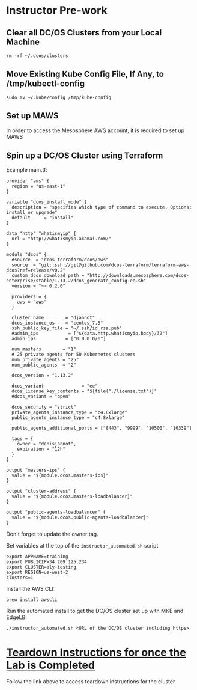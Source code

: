 # Instructor Pre-work

## Clear all DC/OS Clusters from your Local Machine
```
rm -rf ~/.dcos/clusters
```

## Move Existing Kube Config File, If Any, to /tmp/kubectl-config
```
sudo mv ~/.kube/config /tmp/kube-config
```

## Set up MAWS
In order to access the Mesosphere AWS account, it is required to set up MAWS

## Spin up a DC/OS Cluster using Terraform

Example main.tf:
```
provider "aws" {
  region = "us-east-1"
}

variable "dcos_install_mode" {
  description = "specifies which type of command to execute. Options: install or upgrade"
  default     = "install"
}

data "http" "whatismyip" {
  url = "http://whatismyip.akamai.com/"
}

module "dcos" {
  #source  = "dcos-terraform/dcos/aws"
  source  = "git::ssh://git@github.com/dcos-terraform/terraform-aws-dcos?ref=release/v0.2"
  custom_dcos_download_path = "http://downloads.mesosphere.com/dcos-enterprise/stable/1.13.2/dcos_generate_config.ee.sh"
  version = "~> 0.2.0"

  providers = {
    aws = "aws"
  }

  cluster_name        = "djannot"
  dcos_instance_os    = "centos_7.5"
  ssh_public_key_file = "~/.ssh/id_rsa.pub"
  #admin_ips           = ["${data.http.whatismyip.body}/32"]
  admin_ips           = ["0.0.0.0/0"]

  num_masters        = "1"
  # 25 private agents for 50 Kubernetes clusters
  num_private_agents = "25"
  num_public_agents  = "2"

  dcos_version = "1.13.2"

  dcos_variant              = "ee"
  dcos_license_key_contents = "${file("./license.txt")}"
  #dcos_variant = "open"

  dcos_security = "strict"
  private_agents_instance_type = "c4.8xlarge"
  public_agents_instance_type = "c4.8xlarge"

  public_agents_additional_ports = ["8443", "9999", "10500", "10339"]

  tags = {
    owner = "denisjannot",
    expiration = "12h"
  }
}

output "masters-ips" {
  value = "${module.dcos.masters-ips}"
}

output "cluster-address" {
  value = "${module.dcos.masters-loadbalancer}"
}

output "public-agents-loadbalancer" {
  value = "${module.dcos.public-agents-loadbalancer}"
}
```

Don't forget to update the owner tag.

Set variables at the top of the `instructor_automated.sh` script
```
export APPNAME=training
export PUBLICIP=34.209.125.234
export CLUSTER=aly-testing
export REGION=us-west-2
clusters=1
```

Install the AWS CLI:
```
brew install awscli
```

Run the automated install to get the DC/OS cluster set up with MKE and EdgeLB:
```
./instructor_automated.sh <URL of the DC/OS cluster including https>
```

# [Teardown Instructions for once the Lab is Completed](https://github.com/djannot/dcos-kubernetes-training/tree/master/teardown.md)
Follow the link above to access teardown instructions for the cluster
